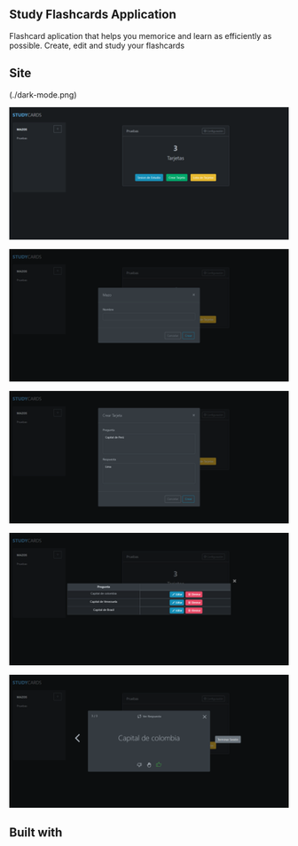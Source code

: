 ##  Study Flashcards Application 

Flashcard aplication that helps you memorice and learn as efficiently as possible. Create, edit and study your flashcards

## Site

(./dark-mode.png)

![Light mode](./screenshots/s1.png)

![Light mode](./screenshots/s2.png)

![Light mode](./screenshots/s3.png)

![Light mode](./screenshots/s4.png)

![Light mode](./screenshots/s5.png)

## Built with 


